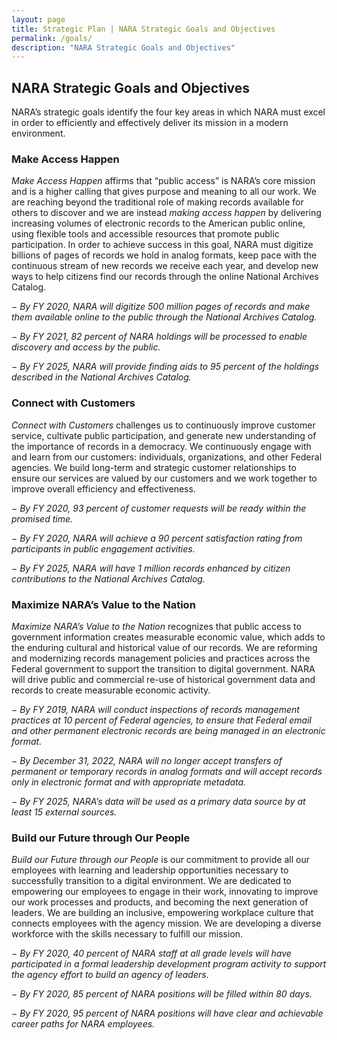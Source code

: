 ```yaml
---
layout: page
title: Strategic Plan | NARA Strategic Goals and Objectives
permalink: /goals/
description: "NARA Strategic Goals and Objectives"
---
```


## NARA Strategic Goals and Objectives

NARA’s strategic goals identify the four key areas in which NARA must excel in order to efficiently and effectively deliver its mission in a modern environment.

### Make Access Happen

*Make Access Happen* affirms that “public access” is NARA’s core mission and is a higher calling that gives purpose and meaning to all our work. We are reaching beyond the traditional role of making records available for others to discover and we are instead *making access happen* by delivering increasing volumes of electronic records to the American public online, using flexible tools and accessible resources that promote public participation. In order to achieve success in this goal, NARA must digitize billions of pages of records we hold in analog formats, keep pace with the continuous stream of new records we receive each year, and develop new ways to help citizens find our records through the online National Archives Catalog.

− *By FY 2020, NARA will digitize 500 million pages of records and make them available online to the public through the National Archives Catalog.*

− *By FY 2021, 82 percent of NARA holdings will be processed to enable discovery and access by the public.*

− *By FY 2025, NARA will provide finding aids to 95 percent of the holdings described in the National Archives Catalog.*

### Connect with Customers

*Connect with Customers* challenges us to continuously improve customer service, cultivate public participation, and generate new understanding of the importance of records in a democracy. We continuously engage with and learn from our customers: individuals, organizations, and other Federal agencies. We build long-term and strategic customer relationships to ensure our services are valued by our customers and we work together to improve overall efficiency and effectiveness.

− *By FY 2020, 93 percent of customer requests will be ready within the promised time.*

− *By FY 2020, NARA will achieve a 90 percent satisfaction rating from participants in public engagement activities.*

− *By FY 2025, NARA will have 1 million records enhanced by citizen contributions to the National Archives Catalog.*

### Maximize NARA’s Value to the Nation

*Maximize NARA’s Value to the Nation* recognizes that public access to government information creates measurable economic value, which adds to the enduring cultural and historical value of our records. We are reforming and modernizing records management policies and practices across the Federal government to support the transition to digital government. NARA will drive public and commercial re-use of historical government data and records to create measurable economic activity.

− *By FY 2019, NARA will conduct inspections of records management practices at 10 percent of Federal agencies, to ensure that Federal email and other permanent electronic records are being managed in an electronic format.*

− *By December 31, 2022, NARA will no longer accept transfers of permanent or temporary records in analog formats and will accept records only in electronic format and with appropriate metadata.*

− *By FY 2025, NARA’s data will be used as a primary data source by at least 15 external sources.*

### Build our Future through Our People

*Build our Future through our People* is our commitment to provide all our employees with learning and leadership opportunities necessary to successfully transition to a digital environment. We are dedicated to empowering our employees to engage in their work, innovating to improve our work processes and products, and becoming the next generation of leaders. We are building an inclusive, empowering workplace culture that connects employees with the agency mission. We are developing a diverse workforce with the skills necessary to fulfill our mission.

− *By FY 2020, 40 percent of NARA staff at all grade levels will have participated in a formal leadership development program activity to support the agency effort to build an agency of leaders.*

− *By FY 2020, 85 percent of NARA positions will be filled within 80 days.*

− *By FY 2020, 95 percent of NARA positions will have clear and achievable career paths for NARA employees.*